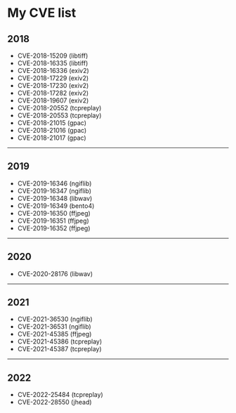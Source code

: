 # My CVE list

## 2018
- CVE-2018-15209 (libtiff)
- CVE-2018-16335 (libtiff)
- CVE-2018-16336 (exiv2)
- CVE-2018-17229 (exiv2)
- CVE-2018-17230 (exiv2)
- CVE-2018-17282 (exiv2)
- CVE-2018-19607 (exiv2)
- CVE-2018-20552 (tcpreplay)
- CVE-2018-20553 (tcpreplay)
- CVE-2018-21015 (gpac)
- CVE-2018-21016 (gpac)
- CVE-2018-21017 (gpac)

---
## 2019
- CVE-2019-16346 (ngiflib)
- CVE-2019-16347 (ngiflib)
- CVE-2019-16348 (libwav)
- CVE-2019-16349 (bento4)
- CVE-2019-16350 (ffjpeg)
- CVE-2019-16351 (ffjpeg)
- CVE-2019-16352 (ffjpeg)

---
## 2020
- CVE-2020-28176 (libwav)
---
## 2021
- CVE-2021-36530 (ngiflib)
- CVE-2021-36531 (ngiflib)
- CVE-2021-45385 (ffjpeg)
- CVE-2021-45386 (tcpreplay)
- CVE-2021-45387 (tcpreplay)

---
## 2022
- CVE-2022-25484 (tcpreplay)
- CVE-2022-28550 (jhead)